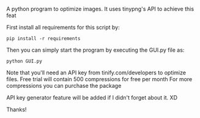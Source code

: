 A python program to optimize images. It uses tinypng's API to achieve this feat

First install all requirements for this script by:
```
pip install -r requirements
```
Then you can simply start the program by executing the GUI.py file as:
```
python GUI.py
```

Note that you'll need an API key from tinify.com/developers to optimize files.
Free trial will contain 500 compressions for free per month
For more compressions you can purchase the package

API key generator feature will be added if I didn't forget about it. XD

Thanks!